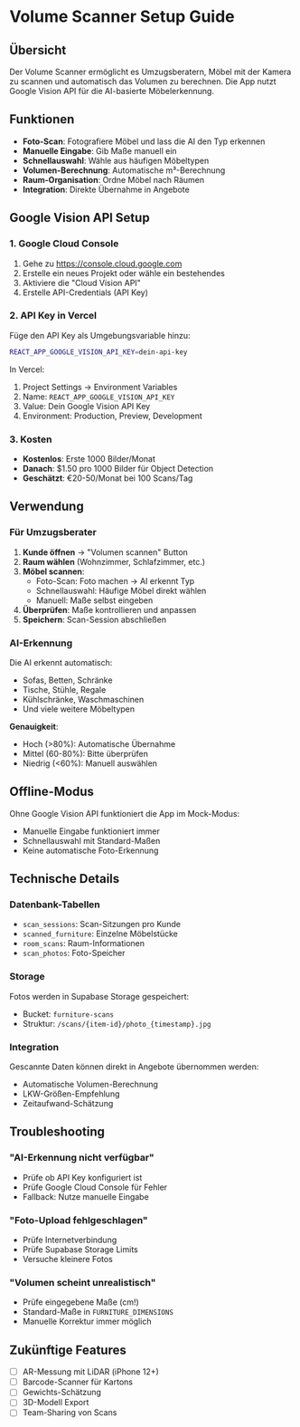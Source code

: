 # Volume Scanner Setup Guide

## Übersicht

Der Volume Scanner ermöglicht es Umzugsberatern, Möbel mit der Kamera zu scannen und automatisch das Volumen zu berechnen. Die App nutzt Google Vision API für die AI-basierte Möbelerkennung.

## Funktionen

- **Foto-Scan**: Fotografiere Möbel und lass die AI den Typ erkennen
- **Manuelle Eingabe**: Gib Maße manuell ein
- **Schnellauswahl**: Wähle aus häufigen Möbeltypen
- **Volumen-Berechnung**: Automatische m³-Berechnung
- **Raum-Organisation**: Ordne Möbel nach Räumen
- **Integration**: Direkte Übernahme in Angebote

## Google Vision API Setup

### 1. Google Cloud Console

1. Gehe zu https://console.cloud.google.com
2. Erstelle ein neues Projekt oder wähle ein bestehendes
3. Aktiviere die "Cloud Vision API"
4. Erstelle API-Credentials (API Key)

### 2. API Key in Vercel

Füge den API Key als Umgebungsvariable hinzu:

```bash
REACT_APP_GOOGLE_VISION_API_KEY=dein-api-key
```

In Vercel:
1. Project Settings → Environment Variables
2. Name: `REACT_APP_GOOGLE_VISION_API_KEY`
3. Value: Dein Google Vision API Key
4. Environment: Production, Preview, Development

### 3. Kosten

- **Kostenlos**: Erste 1000 Bilder/Monat
- **Danach**: $1.50 pro 1000 Bilder für Object Detection
- **Geschätzt**: €20-50/Monat bei 100 Scans/Tag

## Verwendung

### Für Umzugsberater

1. **Kunde öffnen** → "Volumen scannen" Button
2. **Raum wählen** (Wohnzimmer, Schlafzimmer, etc.)
3. **Möbel scannen**:
   - Foto-Scan: Foto machen → AI erkennt Typ
   - Schnellauswahl: Häufige Möbel direkt wählen
   - Manuell: Maße selbst eingeben
4. **Überprüfen**: Maße kontrollieren und anpassen
5. **Speichern**: Scan-Session abschließen

### AI-Erkennung

Die AI erkennt automatisch:
- Sofas, Betten, Schränke
- Tische, Stühle, Regale
- Kühlschränke, Waschmaschinen
- Und viele weitere Möbeltypen

**Genauigkeit**:
- Hoch (>80%): Automatische Übernahme
- Mittel (60-80%): Bitte überprüfen
- Niedrig (<60%): Manuell auswählen

## Offline-Modus

Ohne Google Vision API funktioniert die App im Mock-Modus:
- Manuelle Eingabe funktioniert immer
- Schnellauswahl mit Standard-Maßen
- Keine automatische Foto-Erkennung

## Technische Details

### Datenbank-Tabellen

- `scan_sessions`: Scan-Sitzungen pro Kunde
- `scanned_furniture`: Einzelne Möbelstücke
- `room_scans`: Raum-Informationen
- `scan_photos`: Foto-Speicher

### Storage

Fotos werden in Supabase Storage gespeichert:
- Bucket: `furniture-scans`
- Struktur: `/scans/{item-id}/photo_{timestamp}.jpg`

### Integration

Gescannte Daten können direkt in Angebote übernommen werden:
- Automatische Volumen-Berechnung
- LKW-Größen-Empfehlung
- Zeitaufwand-Schätzung

## Troubleshooting

### "AI-Erkennung nicht verfügbar"
- Prüfe ob API Key konfiguriert ist
- Prüfe Google Cloud Console für Fehler
- Fallback: Nutze manuelle Eingabe

### "Foto-Upload fehlgeschlagen"
- Prüfe Internetverbindung
- Prüfe Supabase Storage Limits
- Versuche kleinere Fotos

### "Volumen scheint unrealistisch"
- Prüfe eingegebene Maße (cm!)
- Standard-Maße in `FURNITURE_DIMENSIONS`
- Manuelle Korrektur immer möglich

## Zukünftige Features

- [ ] AR-Messung mit LiDAR (iPhone 12+)
- [ ] Barcode-Scanner für Kartons
- [ ] Gewichts-Schätzung
- [ ] 3D-Modell Export
- [ ] Team-Sharing von Scans
